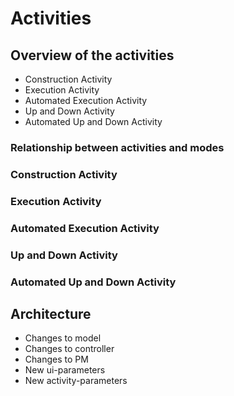 # Activities #

## Overview of the activities

* Construction Activity
* Execution Activity
* Automated Execution Activity
* Up and Down Activity
* Automated Up and Down Activity

### Relationship between activities and modes

### Construction Activity

### Execution Activity

### Automated Execution Activity

### Up and Down Activity

### Automated Up and Down Activity

## Architecture

* Changes to model
* Changes to controller
* Changes to PM
* New ui-parameters
* New activity-parameters

